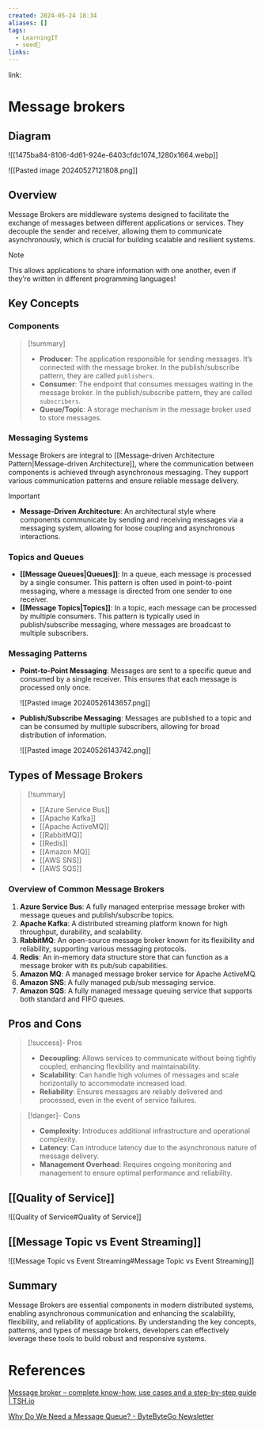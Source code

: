 ```yaml
---
created: 2024-05-24 18:34
aliases: []
tags:
  - LearningIT
  - seed🌱
links:
---
```


link: 

# Message brokers

## Diagram

![[1475ba84-8106-4d61-924e-6403cfdc1074_1280x1664.webp]]

![[Pasted image 20240527121808.png]]

## Overview

Message Brokers are middleware systems designed to facilitate the exchange of messages between different applications or services. They decouple the sender and receiver, allowing them to communicate asynchronously, which is crucial for building scalable and resilient systems.

> [!NOTE]
>  This allows applications to share information with one another, even if they’re written in different programming languages!

## Key Concepts

### Components

> [!summary]
> 
> - **Producer**: The application responsible for sending messages. It’s connected with the message broker. In the publish/subscribe pattern, they are called `publishers`.
> - **Consumer**: The endpoint that consumes messages waiting in the message broker. In the publish/subscribe pattern, they are called `subscribers`.
> - **Queue/Topic**: A storage mechanism in the message broker used to store messages.

### Messaging Systems

Message Brokers are integral to [[Message-driven Architecture Pattern|Message-driven Architecture]], where the communication between components is achieved through asynchronous messaging. They support various communication patterns and ensure reliable message delivery.

> [!important]
> 
> - **Message-Driven Architecture**: An architectural style where components communicate by sending and receiving messages via a messaging system, allowing for loose coupling and asynchronous interactions.

### Topics and Queues

- **[[Message Queues|Queues]]**: In a queue, each message is processed by a single consumer. This pattern is often used in point-to-point messaging, where a message is directed from one sender to one receiver.
- **[[Message Topics|Topics]]**: In a topic, each message can be processed by multiple consumers. This pattern is typically used in publish/subscribe messaging, where messages are broadcast to multiple subscribers.

### Messaging Patterns

- **Point-to-Point Messaging**: Messages are sent to a specific queue and consumed by a single receiver. This ensures that each message is processed only once.
    
    ![[Pasted image 20240526143657.png]]
    
- **Publish/Subscribe Messaging**: Messages are published to a topic and can be consumed by multiple subscribers, allowing for broad distribution of information.
    
    ![[Pasted image 20240526143742.png]]
    

## Types of Message Brokers

> [!summary]
> 
> - [[Azure Service Bus]]
> - [[Apache Kafka]]
> - [[Apache ActiveMQ]]
> - [[RabbitMQ]]
> - [[Redis]]
> - [[Amazon MQ]]
> - [[AWS SNS]]
> - [[AWS  SQS]]

### Overview of Common Message Brokers

1. **Azure Service Bus**: A fully managed enterprise message broker with message queues and publish/subscribe topics.
2. **Apache Kafka**: A distributed streaming platform known for high throughput, durability, and scalability.
3. **RabbitMQ**: An open-source message broker known for its flexibility and reliability, supporting various messaging protocols.
4. **Redis**: An in-memory data structure store that can function as a message broker with its pub/sub capabilities.
5. **Amazon MQ**: A managed message broker service for Apache ActiveMQ.
6. **Amazon SNS**: A fully managed pub/sub messaging service.
7. **Amazon SQS**: A fully managed message queuing service that supports both standard and FIFO queues.

## Pros and Cons

> [!success]- Pros
> 
> - **Decoupling**: Allows services to communicate without being tightly coupled, enhancing flexibility and maintainability.
> - **Scalability**: Can handle high volumes of messages and scale horizontally to accommodate increased load.
> - **Reliability**: Ensures messages are reliably delivered and processed, even in the event of service failures.

> [!danger]- Cons
> 
> - **Complexity**: Introduces additional infrastructure and operational complexity.
> - **Latency**: Can introduce latency due to the asynchronous nature of message delivery.
> - **Management Overhead**: Requires ongoing monitoring and management to ensure optimal performance and reliability.

## [[Quality of Service]]
![[Quality of Service#Quality of Service]]

## [[Message Topic vs Event Streaming]]
![[Message Topic vs Event Streaming#Message Topic vs Event Streaming]]
## Summary

Message Brokers are essential components in modern distributed systems, enabling asynchronous communication and enhancing the scalability, flexibility, and reliability of applications. By understanding the key concepts, patterns, and types of message brokers, developers can effectively leverage these tools to build robust and responsive systems.

# References

[Message broker – complete know-how, use cases and a step-by-step guide | TSH.io](https://tsh.io/blog/message-broker/)

[Why Do We Need a Message Queue? - ByteByteGo Newsletter](https://blog.bytebytego.com/p/why-do-we-need-a-message-queue?utm_source=publication-search)